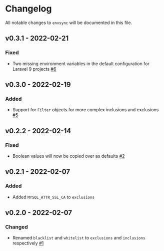 # Changelog

All notable changes to `envsync` will be documented in this file.

## v0.3.1 - 2022-02-21

### Fixed
- Two missing environment variables in the default configuration for Laravel 9 projects [#6](https://github.com/worksome/envy/pull/6)

## v0.3.0 - 2022-02-19

### Added
- Support for `Filter` objects for more complex inclusions and exclusions [#5](https://github.com/worksome/envy/pull/5)

## v0.2.2 - 2022-02-14

### Fixed
- Boolean values will now be copied over as defaults [#2](https://github.com/worksome/envy/pull/2)

## v0.2.1 - 2022-02-07

### Added
- Added `MYSQL_ATTR_SSL_CA` to `exclusions`

## v0.2.0 - 2022-02-07

### Changed
- Renamed `blacklist` and `whitelist` to `exclusions` and `inclusions` respectively [#1](https://github.com/worksome/envy/pull/1)
